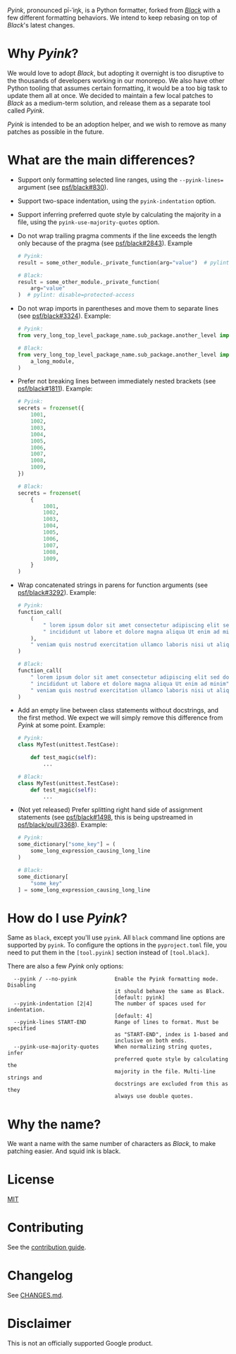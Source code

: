 *Pyink*, pronounced pī-ˈiŋk, is a Python formatter, forked from
*[Black](https://github.com/psf/black)* with a few different formatting
behaviors. We intend to keep rebasing on top of *Black*'s latest changes.

# Why *Pyink*?

We would love to adopt *Black*, but adopting it overnight is too disruptive to
the thousands of developers working in our monorepo. We also have other Python
tooling that assumes certain formatting, it would be a too big task to update
them all at once. We decided to maintain a few local patches to *Black* as a
medium-term solution, and release them as a separate tool called *Pyink*.

*Pyink* is intended to be an adoption helper, and we wish to remove as many
patches as possible in the future.

# What are the main differences?

*   Support only formatting selected line ranges, using the `--pyink-lines=`
    argument (see [psf/black#830](https://github.com/psf/black/issues/830)).

*   Support two-space indentation, using the `pyink-indentation` option.

*   Support inferring preferred quote style by calculating the majority in a
    file, using the `pyink-use-majority-quotes` option.

*   Do not wrap trailing pragma comments if the line exceeds the length only
    because of the pragma (see
    [psf/black#2843](https://github.com/psf/black/issues/2843)). Example

    ```python
    # Pyink:
    result = some_other_module._private_function(arg="value")  # pylint: disable=protected-access

    # Black:
    result = some_other_module._private_function(
        arg="value"
    )  # pylint: disable=protected-access
    ```

*   Do not wrap imports in parentheses and move them to separate lines (see
    [psf/black#3324](https://github.com/psf/black/issues/3324)). Example:

    ```python
    # Pyink:
    from very_long_top_level_package_name.sub_package.another_level import a_long_module

    # Black:
    from very_long_top_level_package_name.sub_package.another_level import (
        a_long_module,
    )
    ```

*   Prefer not breaking lines between immediately nested brackets (see
    [psf/black#1811](https://github.com/psf/black/issues/1811)). Example:

    ```python
    # Pyink:
    secrets = frozenset({
        1001,
        1002,
        1003,
        1004,
        1005,
        1006,
        1007,
        1008,
        1009,
    })

    # Black:
    secrets = frozenset(
        {
            1001,
            1002,
            1003,
            1004,
            1005,
            1006,
            1007,
            1008,
            1009,
        }
    )
    ```

*   Wrap concatenated strings in parens for function arguments (see
    [psf/black#3292](https://github.com/psf/black/issues/3292)). Example:

    ```python
    # Pyink:
    function_call(
        (
            " lorem ipsum dolor sit amet consectetur adipiscing elit sed do eiusmod tempor"
            " incididunt ut labore et dolore magna aliqua Ut enim ad minim"
        ),
        " veniam quis nostrud exercitation ullamco laboris nisi ut aliquip ex ea commodo",
    )

    # Black:
    function_call(
        " lorem ipsum dolor sit amet consectetur adipiscing elit sed do eiusmod tempor"
        " incididunt ut labore et dolore magna aliqua Ut enim ad minim",
        " veniam quis nostrud exercitation ullamco laboris nisi ut aliquip ex ea commodo",
    )
    ```

*   Add an empty line between class statements without docstrings, and the first
    method. We expect we will simply remove this difference from *Pyink* at some
    point. Example:

    ```python
    # Pyink:
    class MyTest(unittest.TestCase):

        def test_magic(self):
            ...

    # Black:
    class MyTest(unittest.TestCase):
        def test_magic(self):
            ...
    ```

*   (Not yet released) Prefer splitting right hand side of assignment statements
    (see [psf/black#1498](https://github.com/psf/black/issues/1498), this is
    being upstreamed in
    [psf/black/pull/3368](https://github.com/psf/black/pull/3368)). Example:

    ```python
    # Pyink:
    some_dictionary["some_key"] = (
        some_long_expression_causing_long_line
    )

    # Black:
    some_dictionary[
        "some_key"
    ] = some_long_expression_causing_long_line
    ```

# How do I use *Pyink*?

Same as `black`, except you'll use `pyink`. All `black` command line options are
supported by `pyink`. To configure the options in the `pyproject.toml` file, you
need to put them in the `[tool.pyink]` section instead of `[tool.black]`.

There are also a few *Pyink* only options:

```
  --pyink / --no-pyink            Enable the Pyink formatting mode. Disabling
                                  it should behave the same as Black.
                                  [default: pyink]
  --pyink-indentation [2|4]       The number of spaces used for indentation.
                                  [default: 4]
  --pyink-lines START-END         Range of lines to format. Must be specified
                                  as "START-END", index is 1-based and
                                  inclusive on both ends.
  --pyink-use-majority-quotes     When normalizing string quotes, infer
                                  preferred quote style by calculating the
                                  majority in the file. Multi-line strings and
                                  docstrings are excluded from this as they
                                  always use double quotes.
```

# Why the name?

We want a name with the same number of characters as *Black*, to make patching
easier. And squid ink is black.

# License

[MIT](./LICENSE)

# Contributing

See the [contribution guide](./CONTRIBUTING.md).

# Changelog

See [CHANGES.md](./CHANGES.md).

# Disclaimer

This is not an officially supported Google product.
